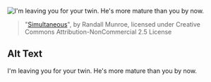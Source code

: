 ![I'm leaving you for your twin.  He's more mature than you by now.](https://imgs.xkcd.com/comics/simultaneous.png)
> "[Simultaneous](https://xkcd.com/514/)", by Randall Munroe, licensed under Creative Commons Attribution-NonCommercial 2.5 License

## Alt Text
I'm leaving you for your twin.  He's more mature than you by now.
